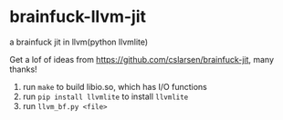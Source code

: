 # brainfuck-llvm-jit
a brainfuck jit in llvm(python llvmlite)

Get a lof of ideas from https://github.com/cslarsen/brainfuck-jit, many thanks!

1. run `make` to build libio.so, which has I/O functions
2. run `pip install llvmlite` to install `llvmlite`
3. run `llvm_bf.py <file>`
